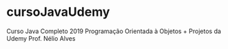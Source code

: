 # cursoJavaUdemy
Curso Java Completo 2019 Programação Orientada à Objetos + Projetos da Udemy
Prof. Nélio Alves
